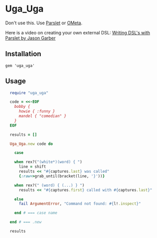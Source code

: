 
# Uga\_Uga

Don't use this.
Use [Parslet](http://kschiess.github.io/parslet/) or [OMeta](https://github.com/alexwarth/ometa-js).

Here is a video on creating your own external DSL:
[Writing DSL's with Parslet by Jason Garber](https://www.youtube.com/watch?v=ET_POMJNWNs)

## Installation

    gem 'uga_uga'

## Usage

```ruby
  require "uga_uga"

  code = <<-EOF
    bobby {
      howie { :funny }
      mandel { "comedian" }
    }
  EOF

  results = []

  Uga_Uga.new code do

    case

    when rex?("(white*)(word) { ")
      line = shift
      results << "#{captures.last} was called"
      {:raw=>grab_until(bracket(line, '}'))}

    when rex?(" (word) { (...) } ")
      results << "#{captures.first} called with #{captures.last}"

    else
      fail ArgumentError, "Command not found: #{l!.inspect}"

    end # === case name

  end # === .new

  results

```
